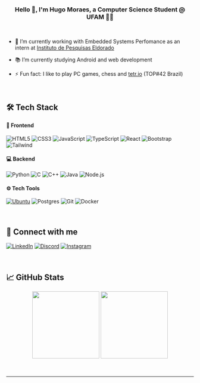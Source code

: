 ### <div align="center">Hello 👋, I'm Hugo Moraes, a Computer Science Student @ UFAM 👨‍💻</div>  

<br/>

- 🚀 I’m currently working with Embedded Systems Perfomance as an intern at [Instituto de Pesquisas Eldorado](https://www.eldorado.org.br/)
  

- 📚 I’m currently studying Android and web development
  

- ⚡ Fun fact: I like to play PC games, chess and [tetr.io](https://ch.tetr.io/u/kronusdelta) (TOP#42 Brazil) 

<br/>  

## 🛠️ Tech Stack

#### 📱 Frontend   
![HTML5](https://img.shields.io/badge/HTML5-E34F26?style=for-the-badge&logo=html5&logoColor=white)
![CSS3](https://img.shields.io/badge/CSS3-1572B6?style=for-the-badge&logo=css3&logoColor=white)
![JavaScript](https://img.shields.io/badge/JavaScript-F7DF1E?style=for-the-badge&logo=javascript&logoColor=black)
![TypeScript](https://img.shields.io/badge/TypeScript-3178C6?style=for-the-badge&logo=typescript&logoColor=fff)
![React](https://img.shields.io/badge/React-20232A?style=for-the-badge&logo=react&logoColor=61DAFB)
![Bootstrap](https://img.shields.io/badge/Bootstrap-7952B3?style=for-the-badge&logo=bootstrap&logoColor=fff)
![Tailwind](https://img.shields.io/badge/Tailwind_CSS-38B2AC?style=for-the-badge&logo=tailwind-css&logoColor=white)

#### 💻 Backend
![Python](https://img.shields.io/badge/Python-3776AB?style=for-the-badge&logo=python&logoColor=white)
![C](https://img.shields.io/badge/C-00599C?style=for-the-badge&logo=c&logoColor=white)
![C++](https://img.shields.io/badge/C%2B%2B-00599C?style=for-the-badge&logo=c%2B%2B&logoColor=white)
![Java](https://img.shields.io/badge/Java-ED8B00?style=for-the-badge&logo=openjdk&logoColor=white)
![Node.js](https://img.shields.io/badge/Node.js-43853D?style=for-the-badge&logo=node.js&logoColor=white)

#### ⚙️ Tech Tools
[![Ubuntu](https://img.shields.io/badge/Ubuntu-E95420?style=for-the-badge&logo=ubuntu&logoColor=white)](#)
![Postgres](https://img.shields.io/badge/Postgres-%23316192.svg?style=for-the-badge&logo=postgresql&logoColor=white)
![Git](https://img.shields.io/badge/GIT-E44C30?style=for-the-badge&logo=git&logoColor=white)
![Docker](https://img.shields.io/badge/Docker-2496ED?style=for-the-badge&logo=docker&logoColor=white)

<br/>

## 📩 Connect with me  
[![LinkedIn](https://custom-icon-badges.demolab.com/badge/LinkedIn-0A66C2?style=for-the-badge&logo=linkedin-white&logoColor=fff)](https://linkedin.com/in/hugomoraesbrasil)
[![Discord](https://img.shields.io/badge/Discord-%235865F2.svg?&style=for-the-badge&logo=discord&logoColor=white)](https://discord.com/users/284083697324523520)
[![Instagram](https://img.shields.io/badge/Instagram-%23E4405F.svg?style=for-the-badge&logo=Instagram&logoColor=white)](https://www.instagram.com/hugomoraes.brasil/)

<br/>  

## 📈 GitHub Stats  

<p align="center">
  <img height="180em" src="https://github-readme-stats.vercel.app/api?username=HugMoraes&show_icons=true&theme=dark&include_all_commits=true" />
  <img height="180em" src="https://github-readme-stats.vercel.app/api/top-langs/?username=HugMoraes&layout=compact&langs_count=8&theme=dark" />
</p>

<br />

----
